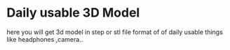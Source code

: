 # Daily usable 3D Model
here you will get 3d model  in step or stl file format of of daily usable things like headphones ,camera..
